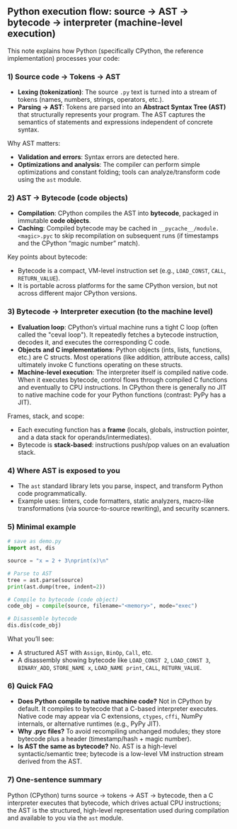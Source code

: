## Python execution flow: source → AST → bytecode → interpreter (machine-level execution)

This note explains how Python (specifically CPython, the reference implementation) processes your code:

### 1) Source code → Tokens → AST
- **Lexing (tokenization)**: The source `.py` text is turned into a stream of tokens (names, numbers, strings, operators, etc.).
- **Parsing → AST**: Tokens are parsed into an **Abstract Syntax Tree (AST)** that structurally represents your program. The AST captures the semantics of statements and expressions independent of concrete syntax.

Why AST matters:
- **Validation and errors**: Syntax errors are detected here.
- **Optimizations and analysis**: The compiler can perform simple optimizations and constant folding; tools can analyze/transform code using the `ast` module.

### 2) AST → Bytecode (code objects)
- **Compilation**: CPython compiles the AST into **bytecode**, packaged in immutable **code objects**.
- **Caching**: Compiled bytecode may be cached in `__pycache__/module.<magic>.pyc` to skip recompilation on subsequent runs (if timestamps and the CPython “magic number” match).

Key points about bytecode:
- Bytecode is a compact, VM-level instruction set (e.g., `LOAD_CONST`, `CALL`, `RETURN_VALUE`).
- It is portable across platforms for the same CPython version, but not across different major CPython versions.

### 3) Bytecode → Interpreter execution (to the machine level)
- **Evaluation loop**: CPython’s virtual machine runs a tight C loop (often called the "ceval loop"). It repeatedly fetches a bytecode instruction, decodes it, and executes the corresponding C code.
- **Objects and C implementations**: Python objects (ints, lists, functions, etc.) are C structs. Most operations (like addition, attribute access, calls) ultimately invoke C functions operating on these structs.
- **Machine-level execution**: The interpreter itself is compiled native code. When it executes bytecode, control flows through compiled C functions and eventually to CPU instructions. In CPython there is generally no JIT to native machine code for your Python functions (contrast: PyPy has a JIT).

Frames, stack, and scope:
- Each executing function has a **frame** (locals, globals, instruction pointer, and a data stack for operands/intermediates).
- Bytecode is **stack-based**: instructions push/pop values on an evaluation stack.

### 4) Where AST is exposed to you
- The `ast` standard library lets you parse, inspect, and transform Python code programmatically.
- Example uses: linters, code formatters, static analyzers, macro-like transformations (via source-to-source rewriting), and security scanners.

### 5) Minimal example
```python
# save as demo.py
import ast, dis

source = "x = 2 + 3\nprint(x)\n"

# Parse to AST
tree = ast.parse(source)
print(ast.dump(tree, indent=2))

# Compile to bytecode (code object)
code_obj = compile(source, filename="<memory>", mode="exec")

# Disassemble bytecode
dis.dis(code_obj)
```

What you’ll see:
- A structured AST with `Assign`, `BinOp`, `Call`, etc.
- A disassembly showing bytecode like `LOAD_CONST 2`, `LOAD_CONST 3`, `BINARY_ADD`, `STORE_NAME x`, `LOAD_NAME print`, `CALL`, `RETURN_VALUE`.

### 6) Quick FAQ
- **Does Python compile to native machine code?** Not in CPython by default. It compiles to bytecode that a C-based interpreter executes. Native code may appear via C extensions, `ctypes`, `cffi`, NumPy internals, or alternative runtimes (e.g., PyPy JIT).
- **Why .pyc files?** To avoid recompiling unchanged modules; they store bytecode plus a header (timestamp/hash + magic number).
- **Is AST the same as bytecode?** No. AST is a high-level syntactic/semantic tree; bytecode is a low-level VM instruction stream derived from the AST.

### 7) One-sentence summary
Python (CPython) turns source → tokens → AST → bytecode, then a C interpreter executes that bytecode, which drives actual CPU instructions; the AST is the structured, high-level representation used during compilation and available to you via the `ast` module.


